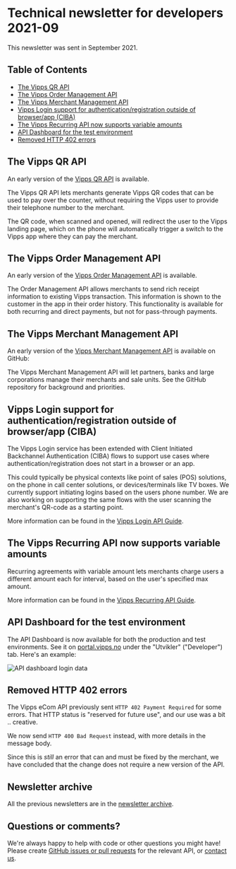 <!-- START_METADATA
---
sidebar_position: 75
title: 2021-09
pagination_next: null
pagination_prev: null
---
END_METADATA -->

# Technical newsletter for developers 2021-09

This newsletter was sent in September 2021.

<!-- START_COMMENT -->

## Table of Contents

- [The Vipps QR API](#the-vipps-qr-api)
- [The Vipps Order Management API](#the-vipps-order-management-api)
- [The Vipps Merchant Management API](#the-vipps-merchant-management-api)
- [Vipps Login support for authentication/registration outside of browser/app (CIBA)](#vipps-login-support-for-authenticationregistration-outside-of-browserapp-ciba)
- [The Vipps Recurring API now supports variable amounts](#the-vipps-recurring-api-now-supports-variable-amounts)
- [API Dashboard for the test environment](#api-dashboard-for-the-test-environment)
- [Removed HTTP 402 errors](#removed-http-402-errors)

<!-- END_COMMENT -->

## The Vipps QR API

An early version of the
[Vipps QR API](https://vippsas.github.io/vipps-developer-docs/docs/APIs/qr-api)
is available.

The Vipps QR API lets merchants generate Vipps QR codes that can be used to pay
over the counter, without requiring the Vipps user to provide their telephone
number to the merchant.

The QR code, when scanned and opened, will redirect the user to the Vipps
landing page, which on the phone will automatically trigger a switch to the
Vipps app where they can pay the merchant.

## The Vipps Order Management API

An early version of the
[Vipps Order Management API](https://vippsas.github.io/vipps-developer-docs/docs/APIs/order-management-api)
is available.

The Order Management API allows merchants to send rich receipt information to
existing Vipps transaction. This information is shown to the customer in the
app in their order history. This functionality is available for both recurring
and direct payments, but not for pass-through payments.

## The Vipps Merchant Management API

An early version of the
[Vipps Merchant Management API](https://github.com/vippsas/vipps-merchant-management-api)
is available on GitHub:

The Vipps Merchant Management API will let partners, banks and large corporations
manage their merchants and sale units. See the GitHub repository for
background and priorities.

## Vipps Login support for authentication/registration outside of browser/app (CIBA)

The Vipps Login service has been extended with Client Initiated Backchannel Authentication
(CIBA) flows to support use cases where authentication/registration does not start in a browser or an app.

This could typically be physical contexts like point of sales (POS) solutions, on the
phone in call center solutions, or devices/terminals like TV boxes. We currently support initiating logins based on the users phone number. We are also working on supporting the same flows with the user scanning the merchant's QR-code as a starting point.

More information can be found in the
[Vipps Login API Guide](https://vippsas.github.io/vipps-developer-docs/docs/APIs/login-api/vipps-login-api#client-initiated-backchannel-authentication-flows-ciba---special-cases-where-login-does-not-start-in-browser-or-app).

## The Vipps Recurring API now supports variable amounts

Recurring agreements with variable amount lets merchants charge users a different amount each for interval, based on the user's specified max amount.

More information can be found in the
[Vipps Recurring API Guide](https://vippsas.github.io/vipps-developer-docs/docs/APIs/recurring-api/vipps-recurring-api#recurring-agreements-with-variable-amount).

## API Dashboard for the test environment

The API Dashboard is now available for both the production and test environments.
See it on
[portal.vipps.no](https://portal.vipps.no)
under the "Utvikler" ("Developer") tab.
Here's an example:

![API dashboard login data](images/2021-06-api-dashboard-login-example.png)

## Removed HTTP 402 errors

The Vipps eCom API previously sent `HTTP 402 Payment Required` for some errors.
That HTTP status is "reserved for future use", and our use was a bit .. creative.

We now send `HTTP 400 Bad Request` instead, with more details in the message body.

Since this is _still_ an error that can and must be fixed by the merchant,
we have concluded that the change does not require a new version of the API.

## Newsletter archive

All the previous newsletters are in the
[newsletter archive](https://vippsas.github.io/vipps-developer-docs/docs/vipps-developers/newsletters).

## Questions or comments?

We're always happy to help with code or other questions you might have!
Please create [GitHub issues or pull requests](https://github.com/vippsas)
for the relevant API,
or [contact us](https://vippsas.github.io/vipps-developer-docs/docs/vipps-developers/contact).
